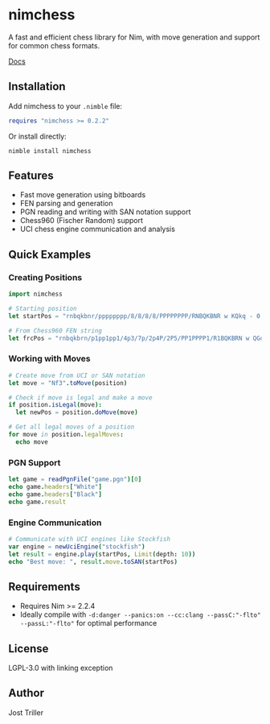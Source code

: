 # nimchess

A fast and efficient chess library for Nim, with move generation and support for common chess formats.

[Docs](https://tsoj.github.io/nimchess/)

## Installation

Add nimchess to your `.nimble` file:

```nim
requires "nimchess >= 0.2.2"
```

Or install directly:

```
nimble install nimchess
```

## Features

- Fast move generation using bitboards
- FEN parsing and generation
- PGN reading and writing with SAN notation support
- Chess960 (Fischer Random) support
- UCI chess engine communication and analysis

## Quick Examples

### Creating Positions

```nim
import nimchess

# Starting position
let startPos = "rnbqkbnr/pppppppp/8/8/8/8/PPPPPPPP/RNBQKBNR w KQkq - 0 1".toPosition

# From Chess960 FEN string
let frcPos = "rnbqkbrn/p1pp1pp1/4p3/7p/2p4P/2P5/PP1PPPP1/R1BQKBRN w QGqg - 0 9".toPosition
```

### Working with Moves

```nim
# Create move from UCI or SAN notation
let move = "Nf3".toMove(position)

# Check if move is legal and make a move
if position.isLegal(move):
  let newPos = position.doMove(move)

# Get all legal moves of a position
for move in position.legalMoves:
  echo move
```

### PGN Support

```nim
let game = readPgnFile("game.pgn")[0]
echo game.headers["White"]
echo game.headers["Black"]
echo game.result
```

### Engine Communication

```nim
# Communicate with UCI engines like Stockfish
var engine = newUciEngine("stockfish")
let result = engine.play(startPos, Limit(depth: 10))
echo "Best move: ", result.move.toSAN(startPos)
```

## Requirements

- Requires Nim >= 2.2.4
- Ideally compile with `-d:danger --panics:on --cc:clang --passC:"-flto" --passL:"-flto"` for optimal performance

## License

LGPL-3.0 with linking exception

## Author

Jost Triller
